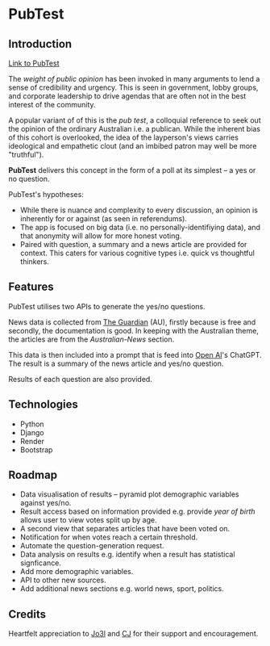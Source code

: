 # PubTest

## Introduction

[Link to PubTest](https://pubtest-ax51.onrender.com/)

The _weight of public opinion_ has been invoked in many arguments to lend a sense of credibility and urgency. This is seen in government, lobby groups, and corporate leadership to drive agendas that are often not in the best interest of the community. 

A popular variant of of this is the _pub test_, a colloquial reference to seek out the opinion of the ordinary Australian i.e. a publican. While the inherent bias of this cohort is overlooked, the idea of the layperson's views carries ideological and empathetic clout (and an imbibed patron may well be more "truthful").

**PubTest** delivers this concept in the form of a poll at its simplest – a yes or no question. 

PubTest's hypotheses: 

- While there is nuance and complexity to every discussion, an opinion is inherently for or against (as seen in referendums).
- The app is focused on big data (i.e. no personally-identifiying data), and that anonymity will allow for more honest voting.
- Paired with question, a summary and a news article are provided for context. This caters for various cognitive types i.e. quick vs thoughtful thinkers.

## Features

PubTest utilises two APIs to generate the yes/no questions.

News data is collected from [The Guardian](https://open-platform.theguardian.com/documentation/) (AU), firstly because is free and secondly, the documentation is good. In keeping with the Australian theme, the articles are from the *Australian-News* section.

This data is then included into a prompt that is feed into [Open AI](https://platform.openai.com/docs/overview)'s ChatGPT. The result is a summary of the news article and yes/no question.

Results of each question are also provided.

## Technologies

- Python
- Django
- Render
- Bootstrap

## Roadmap

- Data visualisation of results – pyramid plot demographic variables against yes/no.
- Result access based on information provided e.g. provide _year of birth_ allows user to view votes split up by age.
- A second view that separates articles that have been voted on.
- Notification for when votes reach a certain threshold. 
- Automate the question-generation request.
- Data analysis on results e.g. identify when a result has statistical signficance.
- Add more demographic variables. 
- API to other new sources.
- Add additional news sections e.g. world news, sport, politics. 

## Credits

Heartfelt appreciation to [Jo3l](https://github.com/wofockham) and [CJ](https://github.com/Bissmark) for their support and encouragement.